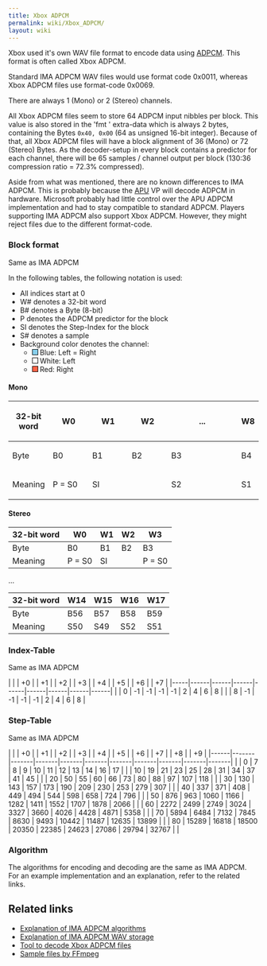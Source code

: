 ```yaml
---
title: Xbox ADPCM
permalink: wiki/Xbox_ADPCM/
layout: wiki
---
```


Xbox used it's own WAV file format to encode data using
[ADPCM](/wiki/Wikipedia:Adaptive_differential_pulse-code_modulation "wikilink").
This format is often called Xbox ADPCM.

Standard IMA ADPCM WAV files would use format code 0x0011, whereas Xbox
ADPCM files use format-code 0x0069.

There are always 1 (Mono) or 2 (Stereo) channels.

All Xbox ADPCM files seem to store 64 ADPCM input nibbles per block.
This value is also stored in the 'fmt ' extra-data which is always 2
bytes, containing the Bytes `0x40, 0x00` (64 as unsigned 16-bit
integer). Because of that, all Xbox ADPCM files will have a block
alignment of 36 (Mono) or 72 (Stereo) Bytes. As the decoder-setup in
every block contains a predictor for each channel, there will be 65
samples / channel output per block (130:36 compression ratio = 72.3%
compressed).

Aside from what was mentioned, there are no known differences to IMA
ADPCM. This is probably because the [APU](/wiki/APU "wikilink") VP will decode
ADPCM in hardware. Microsoft probably had little control over the APU
ADPCM implementation and had to stay compatible to standard ADPCM.
Players supporting IMA ADPCM also support Xbox ADPCM. However, they
might reject files due to the different format-code.

### Block format

Same as IMA ADPCM

In the following tables, the following notation is used:

-   All indices start at 0
-   W\# denotes a 32-bit word
-   B\# denotes a Byte (8-bit)
-   P denotes the ADPCM predictor for the block
-   SI denotes the Step-Index for the block
-   S\# denotes a sample
-   Background color denotes the channel:
    -   <div style="display: inline-block; width:10px; height:10px; border:1px solid black; background-color:SkyBlue">
        </div>
        Blue: Left = Right

    -   <div style="display: inline-block; width:10px; height:10px; border:1px solid black; background-color:White;">
        </div>
        White: Left

    -   <div style="display: inline-block; width:10px; height:10px; border:1px solid black; background-color:Tomato">
        </div>
        Red: Right

#### Mono

<table>
<colgroup>
<col width="-30%" />
<col width="20%" />
<col width="20%" />
<col width="20%" />
<col width="50%" />
<col width="20%" />
</colgroup>
<thead>
<tr class="header">
<th><p>32-bit word</p></th>
<th><p>W0</p></th>
<th><p>W1</p></th>
<th><p>W2</p></th>
<th><p>...</p></th>
<th><p>W8</p></th>
</tr>
</thead>
<tbody>
<tr class="odd">
<td><p>Byte</p></td>
<td><p>B0</p></td>
<td><p>B1</p></td>
<td><p>B2</p></td>
<td><p>B3</p></td>
<td><p>B4</p></td>
</tr>
<tr class="even">
<td><p>Meaning</p></td>
<td><p>P = S0</p></td>
<td><p>SI</p></td>
<td></td>
<td><p>S2</p></td>
<td><p>S1</p></td>
</tr>
</tbody>
</table>

#### Stereo

| 32-bit word | W0     | W1  | W2  | W3     |
|-------------|--------|-----|-----|--------|
| Byte        | B0     | B1  | B2  | B3     |
| Meaning     | P = S0 | SI  |     | P = S0 |

...

| 32-bit word | W14 | W15 | W16 | W17 |
|-------------|-----|-----|-----|-----|
| Byte        | B56 | B57 | B58 | B59 |
| Meaning     | S50 | S49 | S52 | S51 |

### Index-Table

Same as IMA ADPCM

|     | | +0 | | +1 | | +2 | | +3 | | +4 | | +5 | | +6 | | +7 |
|-----|------|------|------|------|------|------|------|------|
| | 0 | -1   | -1   | -1   | -1   | 2    | 4    | 6    | 8    |
| | 8 | -1   | -1   | -1   | -1   | 2    | 4    | 6    | 8    |

### Step-Table

Same as IMA ADPCM

|      | | +0  | | +1  | | +2  | | +3  | | +4  | | +5  | | +6  | | +7  | | +8  | | +9  |
|------|-------|-------|-------|-------|-------|-------|-------|-------|-------|-------|
| | 0  | 7     | 8     | 9     | 10    | 11    | 12    | 13    | 14    | 16    | 17    |
| | 10 | 19    | 21    | 23    | 25    | 28    | 31    | 34    | 37    | 41    | 45    |
| | 20 | 50    | 55    | 60    | 66    | 73    | 80    | 88    | 97    | 107   | 118   |
| | 30 | 130   | 143   | 157   | 173   | 190   | 209   | 230   | 253   | 279   | 307   |
| | 40 | 337   | 371   | 408   | 449   | 494   | 544   | 598   | 658   | 724   | 796   |
| | 50 | 876   | 963   | 1060  | 1166  | 1282  | 1411  | 1552  | 1707  | 1878  | 2066  |
| | 60 | 2272  | 2499  | 2749  | 3024  | 3327  | 3660  | 4026  | 4428  | 4871  | 5358  |
| | 70 | 5894  | 6484  | 7132  | 7845  | 8630  | 9493  | 10442 | 11487 | 12635 | 13899 |
| | 80 | 15289 | 16818 | 18500 | 20350 | 22385 | 24623 | 27086 | 29794 | 32767 |       |

### Algorithm

The algorithms for encoding and decoding are the same as IMA ADPCM. For
an example implementation and an explanation, refer to the related
links.

Related links
-------------

-   [Explanation of IMA ADPCM
    algorithms](https://wiki.multimedia.cx/index.php/IMA_ADPCM)
-   [Explanation of IMA ADPCM WAV
    storage](https://wiki.multimedia.cx/index.php/Microsoft_IMA_ADPCM)
-   [Tool to decode Xbox ADPCM
    files](https://github.com/JayFoxRox/xbox-tools/tree/master/adpcm-decoder)
-   [Sample files by
    FFmpeg](http://samples.ffmpeg.org/game-formats/xbox-adpcm-wav/)

